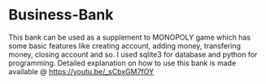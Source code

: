 # Business-Bank
This bank can be used as a supplement to MONOPOLY game which has some basic features like creating account, adding money, transfering money, closing account and so. I used sqlite3 for database and python for programming. Detailed explanation on how to use this bank is made available @ https://youtu.be/_sCbxGM7fOY
